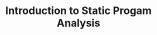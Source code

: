 ---
id: staticAnalysisMSc
title: Introduction to Static Progam Analysis
period:
  start: 2023-09-21
  end: 2023-12-21
school:
  name: University of Luxembourg
  url: https://www.uni.lu/en/
  ror: https://ror.org/036x5ad56
course:
  name: CYBERUS, MSc in Cybersecurity
  url: https://www.uni.lu/fstm-en/study-programs/erasmus-mundus-joint-master-in-cybersecurity/
---